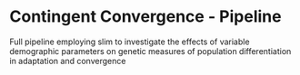 # Contingent Convergence - Pipeline
Full pipeline employing slim to investigate the effects of variable demographic parameters on genetic measures of population differentiation in adaptation and convergence

